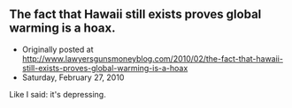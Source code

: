 ## The fact that Hawaii still exists proves global warming is a hoax.

 * Originally posted at http://www.lawyersgunsmoneyblog.com/2010/02/the-fact-that-hawaii-still-exists-proves-global-warming-is-a-hoax
 * Saturday, February 27, 2010

Like I said: it's depressing.